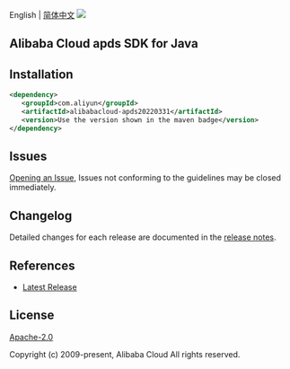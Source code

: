 English | [简体中文](README-CN.md)
![](https://aliyunsdk-pages.alicdn.com/icons/AlibabaCloud.svg)

## Alibaba Cloud apds SDK for Java

## Installation

```xml
<dependency>
   <groupId>com.aliyun</groupId>
   <artifactId>alibabacloud-apds20220331</artifactId>
   <version>Use the version shown in the maven badge</version>
</dependency>
```

## Issues
[Opening an Issue](https://github.com/aliyun/alibabacloud-java-async-sdk/issues/new), Issues not conforming to the guidelines may be closed immediately.

## Changelog
Detailed changes for each release are documented in the [release notes](./ChangeLog.txt).

## References
* [Latest Release](https://github.com/aliyun/alibabacloud-async-java-sdk/)

## License
[Apache-2.0](http://www.apache.org/licenses/LICENSE-2.0)

Copyright (c) 2009-present, Alibaba Cloud All rights reserved.